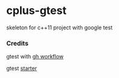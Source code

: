 # cplus-gtest
skeleton for c++11 project with google test

### Credits
gtest with [gh workflow](https://github.com/bast/gtest-demo)

gtest [starter](https://gist.github.com/wvdgoot/a200f6ef26417de65f8e712b7030480d)
